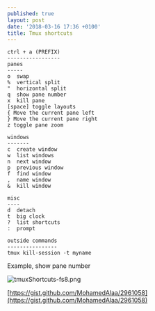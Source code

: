 ```yaml
---
published: true
layout: post
date: '2018-03-16 17:36 +0100'
title: Tmux shortcuts
---
```

    ctrl + a (PREFIX)
    -----------------
    panes
    -----
    o  swap
    %  vertical split
    "  horizontal split
    q  show pane number
    x  kill pane
    [space] toggle layouts
    { Move the current pane left
    } Move the current pane right
    z toggle pane zoom
    
    windows
    -------
    c  create window
    w  list windows
    n  next window
    p  previous window
    f  find window
    ,  name window
    &  kill window
    
    misc
    ----
    d  detach
    t  big clock
    ?  list shortcuts
    :  prompt
    
    outside commands
    ----------------
    tmux kill-session -t myname
    
Example, show pane number

![tmuxShortcuts-fs8.png]({{site.baseurl}}/media/tmuxShortcuts-fs8.png)

[https://gist.github.com/MohamedAlaa/2961058](https://gist.github.com/MohamedAlaa/2961058)


